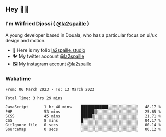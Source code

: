 ## Hey 👋🏾
### I'm Wilfried Djossi ( <a href="https://twitter.com/la2spaille/" target="_blank">@la2spaille</a> )
A young developer based in Douala, who has a particular focus on ui/ux design and motion.

- 🎨 Here is my folio [la2spaille.studio](https://la2spaille.studio/)
- 🐦 My twitter account [@la2spaille](https://twitter.com/la2spaille/)
- 🖼 My instagram account [@la2spaille](https://www.instagram.com/la2spaille/)

### Wakatime
<!--START_SECTION:waka-->

```text
From: 06 March 2023 - To: 13 March 2023

Total Time: 3 hrs 29 mins

JavaScript       1 hr 40 mins    ████████████░░░░░░░░░░░░░   48.17 %
PHP              53 mins         ██████▒░░░░░░░░░░░░░░░░░░   25.65 %
SCSS             45 mins         █████▒░░░░░░░░░░░░░░░░░░░   21.71 %
CSS              8 mins          █░░░░░░░░░░░░░░░░░░░░░░░░   04.17 %
GitIgnore file   0 secs          ░░░░░░░░░░░░░░░░░░░░░░░░░   00.14 %
SourceMap        0 secs          ░░░░░░░░░░░░░░░░░░░░░░░░░   00.12 %
```

<!--END_SECTION:waka-->
<!--
**la2spaille/la2spaille** is a ✨ _special_ ✨ repository because its `README.md` (this file) appears on your GitHub profile.

Here are some ideas to get you started:

- 🔭 I’m currently working on ...
- 🌱 I’m currently learning ...
- 👯 I’m looking to collaborate on ...
- 🤔 I’m looking for help with ...
- 💬 Ask me about ...
- 📫 How to reach me: ...
- 😄 Pronouns: ...
- ⚡ Fun fact: ...
-->

